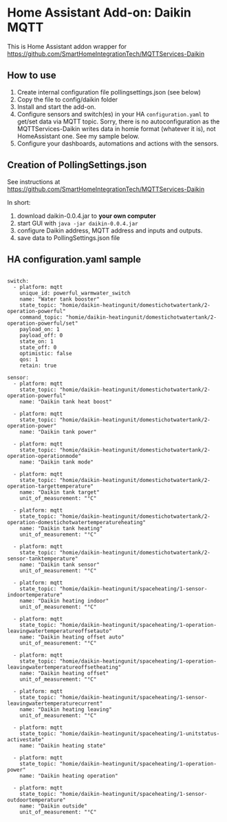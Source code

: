 # Home Assistant Add-on: Daikin MQTT

This is Home Assistant addon wrapper for https://github.com/SmartHomeIntegrationTech/MQTTServices-Daikin

## How to use

1. Create internal configuration file pollingsettings.json (see below)
2. Copy the file to config/daikin folder
3. Install and start the add-on.
4. Configure sensors and switch(es) in your HA `configuration.yaml` to get/set data via MQTT topic. Sorry, there is no autoconfiguration as the MQTTServices-Daikin writes data in homie format (whatever it is), not HomeAssistant one. See my sample below.
5. Configure your dashboards, automations and actions with the sensors.


## Creation of PollingSettings.json

See instructions at https://github.com/SmartHomeIntegrationTech/MQTTServices-Daikin

In short:

1. download daikin-0.0.4.jar to **your own computer**
2. start GUI with `java -jar daikin-0.0.4.jar` 
3. configure Daikin address, MQTT address and inputs and outputs.
4. save data to PollingSettings.json file

## HA configuration.yaml sample

```

switch:
  - platform: mqtt
    unique_id: powerful_warmwater_switch
    name: "Water tank booster"
    state_topic: "homie/daikin-heatingunit/domestichotwatertank/2-operation-powerful"
    command_topic: "homie/daikin-heatingunit/domestichotwatertank/2-operation-powerful/set"
    payload_on: 1
    payload_off: 0
    state_on: 1
    state_off: 0
    optimistic: false
    qos: 1
    retain: true

sensor:
  - platform: mqtt  
    state_topic: "homie/daikin-heatingunit/domestichotwatertank/2-operation-powerful"
    name: "Daikin tank heat boost"

  - platform: mqtt
    state_topic: "homie/daikin-heatingunit/domestichotwatertank/2-operation-power"
    name: "Daikin tank power"

  - platform: mqtt
    state_topic: "homie/daikin-heatingunit/domestichotwatertank/2-operation-operationmode"
    name: "Daikin tank mode"

  - platform: mqtt
    state_topic: "homie/daikin-heatingunit/domestichotwatertank/2-operation-targettemperature"
    name: "Daikin tank target"
    unit_of_measurement: "°C"

  - platform: mqtt
    state_topic: "homie/daikin-heatingunit/domestichotwatertank/2-operation-domestichotwatertemperatureheating"
    name: "Daikin tank heating"
    unit_of_measurement: "°C"

  - platform: mqtt
    state_topic: "homie/daikin-heatingunit/domestichotwatertank/2-sensor-tanktemperature"
    name: "Daikin tank sensor"
    unit_of_measurement: "°C"
        
  - platform: mqtt
    state_topic: "homie/daikin-heatingunit/spaceheating/1-sensor-indoortemperature"
    name: "Daikin heating indoor"
    unit_of_measurement: "°C"
    
  - platform: mqtt
    state_topic: "homie/daikin-heatingunit/spaceheating/1-operation-leavingwatertemperatureoffsetauto"
    name: "Daikin heating offset auto"
    unit_of_measurement: "°C"

  - platform: mqtt
    state_topic: "homie/daikin-heatingunit/spaceheating/1-operation-leavingwatertemperatureoffsetheating"
    name: "Daikin heating offset"
    unit_of_measurement: "°C"
    
  - platform: mqtt
    state_topic: "homie/daikin-heatingunit/spaceheating/1-sensor-leavingwatertemperaturecurrent"
    name: "Daikin heating leaving"
    unit_of_measurement: "°C"

  - platform: mqtt
    state_topic: "homie/daikin-heatingunit/spaceheating/1-unitstatus-activestate"
    name: "Daikin heating state"
    
  - platform: mqtt
    state_topic: "homie/daikin-heatingunit/spaceheating/1-operation-power"
    name: "Daikin heating operation"

  - platform: mqtt
    state_topic: "homie/daikin-heatingunit/spaceheating/1-sensor-outdoortemperature"
    name: "Daikin outside"
    unit_of_measurement: "°C"

```
